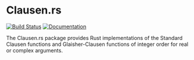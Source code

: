 Clausen.rs
==========

[![Build Status](https://github.com/Expander/clausen/workflows/test/badge.svg)](https://github.com/Expander/clausen/actions)
[![Documentation](https://docs.rs/clausen/badge.svg)](https://docs.rs/clausen/)

The Clausen.rs package provides Rust implementations of the Standard
Clausen functions and Glaisher-Clausen functions of integer order for
real or complex arguments.
